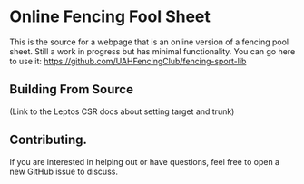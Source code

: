 # Online Fencing Fool Sheet

This is the source for a webpage that is an online version of a fencing pool sheet.
Still a work in progress but has minimal functionality. You can go here to use it: https://github.com/UAHFencingClub/fencing-sport-lib

## Building From Source

(Link to the Leptos CSR docs about setting target and trunk)

## Contributing.
If you are interested in helping out or have questions, feel free to open a new GitHub issue to discuss.
